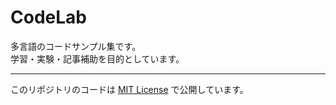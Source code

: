 # CodeLab

多言語のコードサンプル集です。  
学習・実験・記事補助を目的としています。  

---

このリポジトリのコードは [MIT License](./LICENSE) で公開しています。
